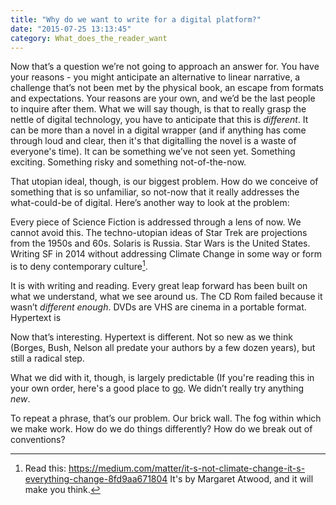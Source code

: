 ```yaml
---
title: "Why do we want to write for a digital platform?"
date: "2015-07-25 13:13:45"
category: What_does_the_reader_want
---
```


Now that’s a question we’re not going to approach an answer for. You
have your reasons - you might anticipate an alternative to linear
narrative, a challenge that’s not been met by the physical book, an
escape from formats and expectations. Your reasons are your own, and
we’d be the last people to inquire after them. What we will say though,
is that to really grasp the nettle of digital technology, you have to
anticipate that this is *different*. It can be more than a novel in a
digital wrapper (and if anything has come through loud and clear, then it's that digitalling the novel is a waste of everyone's time). It can be something we’ve not seen yet. Something
exciting. Something risky and something not-of-the-now.

That utopian ideal, though, is our biggest problem. How do we conceive
of something that is so unfamiliar, so not-now that it really addresses
the what-could-be of digital. Here’s another way to look at the problem:

Every piece of Science Fiction is addressed through a lens of now. We
cannot avoid this. The techno-utopian ideas of Star Trek are projections
from the 1950s and 60s. Solaris is Russia. Star Wars is the United
States. Writing SF in 2014 without addressing Climate Change in some way
or form is to deny contemporary culture[^1].

It is with writing and reading. Every great leap forward has been
built on what we understand, what we see around us. The CD Rom failed
because it wasn’t *different enough*. DVDs are VHS are cinema in a
portable format. Hypertext is

Now that’s interesting. Hypertext is different. Not so new as we think
(Borges, Bush, Nelson all predate your authors by a few dozen years),
but still a radical step.

What we did with it, though, is largely predictable (If you're reading this in your own order, here's a good place to [go](/What_does_the_reader_want/Choose_your_own_adventure.html). We didn’t really try anything *new*.

To repeat a phrase, that’s our problem. Our brick wall. The fog within
which we make work. How do we do things differently? How do we break
out of conventions? 

[^1]: Read this: <https://medium.com/matter/it-s-not-climate-change-it-s-everything-change-8fd9aa671804> It's by Margaret Atwood, and it will make you think.
